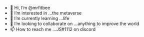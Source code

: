 - 👋 Hi, I’m @mrfitbee
- 👀 I’m interested in ...the metaverse
- 🌱 I’m currently learning ...life
- 💞️ I’m looking to collaborate on ...anything to improve the world
- 📫 How to reach me ...JS#1112 on discord

<!---
mrfitbee/mrfitbee is a ✨ special ✨ repository because its `README.md` (this file) appears on your GitHub profile.
You can click the Preview link to take a look at your changes.
--->
